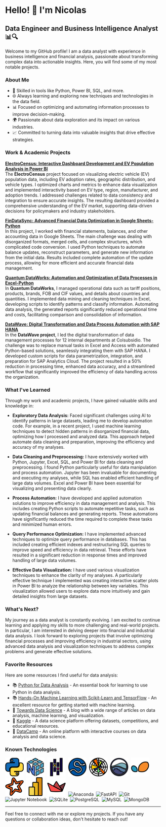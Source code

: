 # Hello! 👋 I'm Nicolas

## **Data Engineer and Business Intelligence Analyst** 📊🔍

Welcome to my GitHub profile! I am a data analyst with experience in business intelligence and financial analysis, passionate about transforming complex data into actionable insights. Here, you will find some of my most notable projects.

### About Me

- 🧰 Skilled in tools like Python, Power BI, SQL, and more.
- 🌐 Always learning and exploring new techniques and technologies in the data field.
- 📊 Focused on optimizing and automating information processes to improve decision-making.
- 🌍 Passionate about data exploration and its impact on various industries.
- 📈 Committed to turning data into valuable insights that drive effective strategies.

### Work & Academic Projects

**[ElectroCensus: Interactive Dashboard Development and EV Population Analysis in Power BI](https://github.com/nicolasramirezperilla/Electric_Vehicle_Population_Data/tree/master)**  
The **ElectroCensus** project focused on visualizing electric vehicle (EV) population data, including EV adoption rates, geographic distribution, and vehicle types. I optimized charts and metrics to enhance data visualization and implemented interactivity based on EV type, region, manufacturer, and adoption trends. I addressed challenges related to data consistency and integration to ensure accurate insights. The resulting dashboard provided a comprehensive understanding of the EV market, supporting data-driven decisions for policymakers and industry stakeholders.

**[FinDataSync: Advanced Financial Data Optimization in Google Sheets-Python](https://github.com/nicolasramirezperilla/FinDataSync/tree/master)**  
In this project, I worked with financial statements, balances, and other accounting data in Google Sheets. The main challenge was dealing with disorganized formats, merged cells, and complex structures, which complicated code conversion. I used Python techniques to automate balance updates, reconstruct parameters, and generate new information from the initial data. Results included complete automation of the update process, allowing for more efficient and accurate financial data management.

**[Quantum DataWorks: Automation and Optimization of Data Processes in Excel-Python](https://github.com/nicolasramirezperilla/Quantum_DataWorks/tree/master)**  
In **Quantum DataWorks**, I managed operational data such as tariff positions, products, brands, FOB and CIF values, and details about countries and quantities. I implemented data mining and cleaning techniques in Excel, developing scripts to identify patterns and classify information. Automating data analysis, the generated reports significantly reduced operational time and costs, facilitating comparison and consolidation of information.

**[DataWave: Digital Transformation and Data Process Automation with SAP HANA](https://github.com/nicolasramirezperilla/DataWave-Project/tree/master)**  
In the **DataWave project**, I led the digital transformation of data management processes for 12 internal departments at Colsubsidio. The challenge was to replace manual tasks in Excel and Access with automated Python-based solutions, seamlessly integrating them with SAP HANA. I developed custom scripts for data parametrization, integration, and preparation for SAP Analytics Cloud. The project resulted in a 50% reduction in processing time, enhanced data accuracy, and a streamlined workflow that significantly improved the efficiency of data handling across the organization.

### What I've Learned

Through my work and academic projects, I have gained valuable skills and knowledge in:

- **Exploratory Data Analysis:** Faced significant challenges using AI to identify patterns in large datasets, leading me to develop automation code. For example, in a recent project, I used machine learning techniques to detect hidden patterns in disorganized financial data, optimizing how I processed and analyzed data. This approach helped automate data cleaning and preparation, improving the efficiency and accuracy of my analyses.

- **Data Cleaning and Preprocessing:** I have extensively worked with Python, Jupyter, Excel, SQL, and Power BI for data cleaning and preprocessing. I found Python particularly useful for data manipulation and process automation. Jupyter has been invaluable for documenting and executing my analyses, while SQL has enabled efficient handling of large data volumes. Excel and Power BI have been essential for visualizing and presenting data clearly.

- **Process Automation:** I have developed and applied automation solutions to improve efficiency in data management and analysis. This includes creating Python scripts to automate repetitive tasks, such as updating financial balances and generating reports. These automations have significantly reduced the time required to complete these tasks and minimized human errors.

- **Query Performance Optimization:** I have implemented advanced techniques to optimize query performance in databases. This has included creating efficient indexes and restructuring SQL queries to improve speed and efficiency in data retrieval. These efforts have resulted in a significant reduction in response times and improved handling of large data volumes.

- **Effective Data Visualization:** I have used various visualization techniques to enhance the clarity of my analyses. A particularly effective technique I implemented was creating interactive scatter plots in Power BI to analyze the relationship between key variables. This visualization allowed users to explore data more intuitively and gain detailed insights from large datasets.

### What's Next?

My journey as a data analyst is constantly evolving. I am excited to continue learning and applying my skills to more challenging and real-world projects. In particular, I am interested in delving deeper into financial and industrial data analysis. I look forward to exploring projects that involve optimizing financial processes and improving efficiency in industrial sectors, using advanced data analysis and visualization techniques to address complex problems and generate effective solutions.

### Favorite Resources

Here are some resources I find useful for data analysis:

- 📚 [Python for Data Analysis](https://www.oreilly.com/library/view/python-for-data/9781491957653/) - An essential book for learning to use Python in data analysis.
- 📚 [Hands-On Machine Learning with Scikit-Learn and TensorFlow](https://www.oreilly.com/library/view/hands-on-machine-learning/9781492032632/) - An excellent resource for getting started with machine learning.
- 📰 [Towards Data Science](https://towardsdatascience.com/) - A blog with a wide range of articles on data analysis, machine learning, and visualization.
- 📰 [Kaggle](https://www.kaggle.com/) - A data science platform offering datasets, competitions, and educational resources.
- 🎥 [DataCamp](https://www.datacamp.com/) - An online platform with interactive courses on data analysis and data science.

### Known Technologies

  <img src="https://raw.githubusercontent.com/Rickhersd/Rickhersd/09c5bc045c5820e2b7ae1b56c9d2e45df8b2cde5/neobrutalist_icons/neo_python.svg" title="Python" alt="Python" width="60" height="60"/>&nbsp;
  <img src="https://raw.githubusercontent.com/Rickhersd/Rickhersd/09c5bc045c5820e2b7ae1b56c9d2e45df8b2cde5/neobrutalist_icons/neo_numpy.svg" title="Numpy" alt="Numpy" width="60" height="60"/>&nbsp;
  <img src="https://raw.githubusercontent.com/Rickhersd/Rickhersd/09c5bc045c5820e2b7ae1b56c9d2e45df8b2cde5/neobrutalist_icons/neo_pandas.svg" title="Pandas" alt="Pandas" width="60" height="60"/>&nbsp;
  <img src="https://raw.githubusercontent.com/Rickhersd/Rickhersd/09c5bc045c5820e2b7ae1b56c9d2e45df8b2cde5/neobrutalist_icons/neo_scipy.svg" title="Scipy" alt="Scipy" width="60" height="60"/>&nbsp;
  <img src="https://raw.githubusercontent.com/Rickhersd/Rickhersd/09c5bc045c5820e2b7ae1b56c9d2e45df8b2cde5/neobrutalist_icons/neo_matplotlib.svg" title="Matplotlib" alt="Matplotlib" width="60" height="60"/>&nbsp;
  <img src="https://raw.githubusercontent.com/Rickhersd/Rickhersd/09c5bc045c5820e2b7ae1b56c9d2e45df8b2cde5/neobrutalist_icons/neo_seaborn.svg" title="Seaborn" alt="Seaborn" width="60" height="60"/>&nbsp;
  <img src="https://raw.githubusercontent.com/Rickhersd/Rickhersd/09c5bc045c5820e2b7ae1b56c9d2e45df8b2cde5/neobrutalist_icons/neo_sklearn.svg" title="Sklearn" alt="Sklearn" width="60" height="60"/>&nbsp;
  <img src="https://github.com/Rickhersd/neo-icons/blob/main/icons/apache-spark/neo-apache-spark.svg" title="Apache Spark" alt="Apache Spark" width="60" height="60"/>&nbsp;
  <img src="https://github.com/Rickhersd/neo-icons/blob/main/icons/power-bi/neo-power-bi.svg" title="Power-bi" alt="Power BI" width="60" height="60"/>&nbsp;
  <img src="https://github.com/Rickhersd/neo-icons/blob/main/icons/streamlit/neo-streamlit.svg" title="Streamlit" alt="Streamlit" width="60" height="60"/>&nbsp;
  <img src="https://cdn.jsdelivr.net/gh/devicons/devicon/icons/anaconda/anaconda-original.svg" title="Anaconda" alt="Anaconda" width="60" height="60"/>&nbsp;
  <img src="https://cdn.jsdelivr.net/gh/devicons/devicon/icons/fastapi/fastapi-plain.svg" title="FastAPI" alt="FastAPI" width="60" height="60"/>&nbsp;
  <img src="https://cdn.jsdelivr.net/gh/devicons/devicon/icons/git/git-plain.svg" title="Git" alt="Git" width="60" height="60"/>&nbsp;
  <img src="https://cdn.jsdelivr.net/gh/devicons/devicon/icons/jupyter/jupyter-original-wordmark.svg" title="Jupyter Notebook" alt="Jupyter Notebook" width="60" height="60"/>&nbsp;
  <img src="https://cdn.jsdelivr.net/gh/devicons/devicon/icons/sqlite/sqlite-original.svg" title="SQLite" alt="SQLite" width="60" height="60"/>&nbsp;
  <img src="https://cdn.jsdelivr.net/gh/devicons/devicon/icons/postgresql/postgresql-original.svg" title="PostgreSQL" alt="PostgreSQL" width="60" height="60"/>&nbsp;
  <img src="https://cdn.jsdelivr.net/gh/devicons/devicon/icons/mysql/mysql-original.svg" title="MySQL" alt="MySQL" width="60" height="60"/>&nbsp;
  <img src="https://cdn.jsdelivr.net/gh/devicons/devicon/icons/mongodb/mongodb-original.svg" title="MongoDB" alt="MongoDB" width="60" height="60"/>&nbsp;

---

Feel free to connect with me or explore my projects. If you have any questions or collaboration ideas, don't hesitate to reach out!
